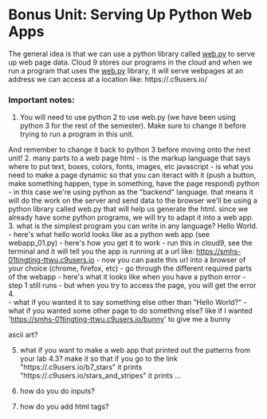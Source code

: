 # Bonus Unit: Serving Up Python Web Apps #

The general idea is that we can use a python library called [web.py](http://webpy.org/) to serve up web page data.  Cloud 9 stores our programs in the cloud and when we run a program that uses the [web.py](http://webpy.org/) library, it will serve webpages at an address we can access at a location like:
https://<your id>.c9users.io/

### Important notes: ###
1.  You will need to use python 2 to use web.py (we have been using python 3 for the rest of the semester).  Make sure to change it before trying to run a program in this unit.  

And remember to change it back to python 3 before moving onto the next unit!
2.  many parts to a web page
	html - is the markup language that says where to put text, boxes, colors, fonts, images, etc
	javascript - is what you need to make a page dynamic so that you can iteract with it
		(push a button, make something happen, type in something, have the page respond)
	python - in this case we're using python as the "backend" language.  that means it will do the work on
		the server and send data to the browser
		we'll be using a python library called web.py that will help us generate the html.
		 since we already have some python programs, we will try to adapt it into a web app.
3.  what is the simplest program you can write in any language?  Hello World.
	- here's what hello world looks like as a python web app (see webapp_01.py)
	- here's how you get it to work
		- run this in cloud9, see the terminal and it will tell you the app is running at a url like:  https://smhs-01tingting-ttwu.c9users.io
		- now you can paste this url into a browser of your choice (chrome, firefox, etc)
	- go through the different required parts of the webapp
	- here's what it looks like when you have a python error
		- step 1 still runs
		- but when you try to access the page, you will get the error
4.  
	- what if you wanted it to say something else other than "Hello World?"
	- what if you wanted some other page to do something else?  like if I wanted 'https://smhs-01tingting-ttwu.c9users.io/bunny' to give me a bunny 

ascii art?

5.      
    what if you want to make a web app that printed out the patterns from your lab 4.3?
	make it so that if you go to the link
	"https://<your id>.c9users.io/b7_stars" it prints
	"https://<your id>.c9users.io/stars_and_stripes" it prints
	...

6.  how do you do inputs?

7.  how do you add html tags?
	